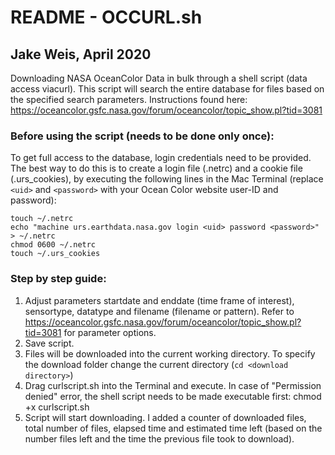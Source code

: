 # README - OCCURL.sh
## Jake Weis, April 2020

Downloading NASA OceanColor Data in bulk through a shell script (data access viacurl). This script will search the entire database for files based on the specified search parameters. Instructions found here: https://oceancolor.gsfc.nasa.gov/forum/oceancolor/topic_show.pl?tid=3081

### Before using the script (needs to be done only once):
To get full access to the database, login credentials need to be provided. The best way to do this is to create a login file (.netrc) and a cookie file (.urs_cookies), by executing the following lines in the Mac Terminal (replace `<uid>` and `<password>` with your Ocean Color website user-ID and password):

    touch ~/.netrc
    echo "machine urs.earthdata.nasa.gov login <uid> password <password>" > ~/.netrc
    chmod 0600 ~/.netrc
    touch ~/.urs_cookies


### Step by step guide:
1. Adjust parameters startdate and enddate (time frame of interest), sensortype, datatype and filename (filename or pattern). Refer to https://oceancolor.gsfc.nasa.gov/forum/oceancolor/topic_show.pl?tid=3081 for parameter options.
2. Save script.
3. Files will be downloaded into the current working directory. To specify the download folder change the current directory (`cd <download directory>`)
4. Drag curlscript.sh into the Terminal and execute. In case of "Permission denied" error, the shell script needs to be made executable first: chmod +x curlscript.sh
5. Script will start downloading. I added a counter of downloaded files, total number of files, elapsed time and estimated time left (based on the number files left and the time the previous file took to download).
